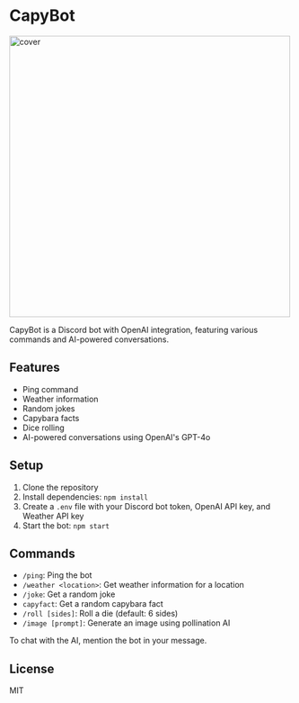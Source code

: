 # CapyBot

<img src="https://github.com/user-attachments/assets/4619fb06-ae3a-42c7-a52c-4f86dfe8b798" alt="cover" for="cover" width="500" />

CapyBot is a Discord bot with OpenAI integration, featuring various commands and AI-powered conversations.

## Features

- Ping command
- Weather information
- Random jokes
- Capybara facts
- Dice rolling
- AI-powered conversations using OpenAI's GPT-4o

## Setup

1. Clone the repository
2. Install dependencies: `npm install`
3. Create a `.env` file with your Discord bot token, OpenAI API key, and Weather API key
4. Start the bot: `npm start`

## Commands

- `/ping`: Ping the bot
- `/weather <location>`: Get weather information for a location
- `/joke`: Get a random joke
- `capyfact`: Get a random capybara fact
- `/roll [sides]`: Roll a die (default: 6 sides)
- `/image [prompt]`: Generate an image using pollination AI

To chat with the AI, mention the bot in your message.

## License

MIT
